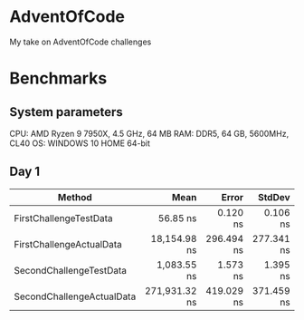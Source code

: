 # AdventOfCode
My take on AdventOfCode challenges

# Benchmarks

## System parameters

CPU:    AMD Ryzen 9 7950X, 4.5 GHz, 64 MB
RAM:    DDR5, 64 GB, 5600MHz, CL40
OS:     WINDOWS 10 HOME 64-bit

## Day 1

| Method                    | Mean          | Error      | StdDev     | Gen0     | Gen1    | Allocated |
|-------------------------- |--------------:|-----------:|-----------:|---------:|--------:|----------:|
| FirstChallengeTestData    |      56.85 ns |   0.120 ns |   0.106 ns |   0.0162 |       - |     272 B |
| FirstChallengeActualData  |  18,154.98 ns | 296.494 ns | 277.341 ns |   4.6082 |  1.0071 |   77152 B |
| SecondChallengeTestData   |   1,083.55 ns |   1.573 ns |   1.395 ns |   0.4387 |       - |    7368 B |
| SecondChallengeActualData | 271,931.32 ns | 419.029 ns | 371.459 ns | 109.8633 | 27.3438 | 1845219 B |
